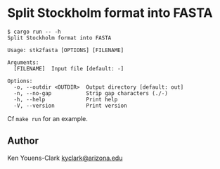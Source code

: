 # Split Stockholm format into FASTA

```
$ cargo run -- -h
Split Stockholm format into FASTA

Usage: stk2fasta [OPTIONS] [FILENAME]

Arguments:
  [FILENAME]  Input file [default: -]

Options:
  -o, --outdir <OUTDIR>  Output directory [default: out]
  -n, --no-gap           Strip gap characters (./-)
  -h, --help             Print help
  -V, --version          Print version
```

Cf `make run` for an example.

## Author

Ken Youens-Clark <kyclark@arizona.edu>
